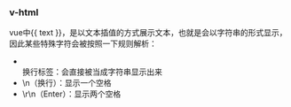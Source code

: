 ### v-html

vue中{{ text }}，是以文本插值的方式展示文本，也就是会以字符串的形式显示，因此某些特殊字符会被按照一下规则解析：

* <br/>换行标签：会直接被当成字符串显示出来
* \n（换行）：显示一个空格
* \r\n（Enter）：显示两个空格
